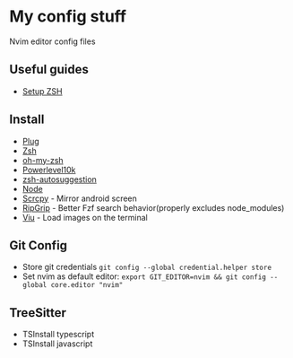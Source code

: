 # My config stuff
Nvim editor config files

## Useful guides
- [Setup ZSH](https://medium.com/@satriajanaka09/setup-zsh-oh-my-zsh-powerlevel10k-on-ubuntu-20-04-c4a4052508fd)

## Install
- [Plug](https://github.com/junegunn/vim-plug)
- [Zsh](https://github.com/ohmyzsh/ohmyzsh/wiki/Installing-ZSH)
- [oh-my-zsh](https://github.com/ohmyzsh/ohmyzsh)
- [Powerlevel10k](https://github.com/romkatv/powerlevel10k)
- [zsh-autosuggestion](https://github.com/zsh-users/zsh-autosuggestions/blob/master/INSTALL.md)
- [Node](https://www.itzgeek.com/how-tos/linux/fedora-how-tos/how-to-install-node-js-on-fedora.html)
- [Scrcpy](https://github.com/Genymobile/scrcpy) - Mirror android screen
- [RipGrip](https://github.com/BurntSushi/ripgrep#installation) - Better Fzf search behavior(properly excludes node_modules)
- [Viu](https://github.com/atanunq/viu) - Load images on the terminal

## Git Config
- Store git credentials `git config --global credential.helper store`
- Set nvim as default editor:
 `export GIT_EDITOR=nvim && git config --global core.editor "nvim"` 

## TreeSitter
- TSInstall typescript
- TSInstall javascript
